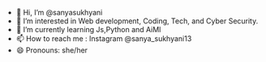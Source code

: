 - 👋 Hi, I’m @sanyasukhyani
- 👀 I’m interested in Web development, Coding, Tech, and Cyber Security.
- 🌱 I’m currently learning Js,Python and AiMl
- 📫 How to reach me : Instagram @sanya_sukhyani13 
- 😄 Pronouns: she/her

